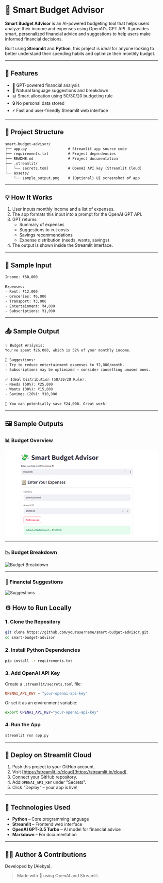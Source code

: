# 💸 Smart Budget Advisor

**Smart Budget Advisor** is an AI-powered budgeting tool that helps users analyze their income and expenses using OpenAI's GPT API. It provides smart, personalized financial advice and suggestions to help users make informed financial decisions.

Built using **Streamlit** and **Python**, this project is ideal for anyone looking to better understand their spending habits and optimize their monthly budget.

---

## 📌 Features

- 🧠 GPT-powered financial analysis  
- 💬 Natural language suggestions and breakdown  
- 📊 Smart allocation using 50/30/20 budgeting rule  
- 🔒 No personal data stored  
- ⚡️ Fast and user-friendly Streamlit web interface  

---

## 📁 Project Structure

```
smart-budget-advisor/
├── app.py                   # Streamlit app source code
├── requirements.txt         # Project dependencies
├── README.md                # Project documentation
├── .streamlit/
│   └── secrets.toml         # OpenAI API key (Streamlit Cloud)
└── assets/
    └── sample_output.png    # (Optional) UI screenshot of app
```

---

## 💡 How It Works

1. User inputs monthly income and a list of expenses.  
2. The app formats this input into a prompt for the OpenAI GPT API.  
3. GPT returns:
   - Summary of expenses
   - Suggestions to cut costs
   - Savings recommendations
   - Expense distribution (needs, wants, savings)  
4. The output is shown inside the Streamlit interface.

---

## 🧪 Sample Input

```
Income: ₹50,000

Expenses:
- Rent: ₹12,000
- Groceries: ₹6,000
- Transport: ₹3,000
- Entertainment: ₹4,000
- Subscriptions: ₹1,000
```

---

## 📤 Sample Output

```
💡 Budget Analysis:
You've spent ₹26,000, which is 52% of your monthly income.

📌 Suggestions:
- Try to reduce entertainment expenses to ₹2,000/month.
- Subscriptions may be optimized — consider cancelling unused ones.

✅ Ideal Distribution (50/30/20 Rule):
- Needs (50%): ₹25,000
- Wants (30%): ₹15,000
- Savings (20%): ₹10,000

👏 You can potentially save ₹24,000. Great work!
```

---
## 🖼 Sample Outputs

### 📊 Budget Overview

![Budget Overview](assets/input.png)

---

### 📉 Budget Breakdown

![Budget Breakdown](assets/.png)

---

### 💬 Financial Suggestions

![Suggestions](assets/output3_suggestions.png)


## ⚙️ How to Run Locally

### 1. Clone the Repository

```bash
git clone https://github.com/yourusername/smart-budget-advisor.git
cd smart-budget-advisor
```

### 2. Install Python Dependencies

```bash
pip install -r requirements.txt
```

### 3. Add OpenAI API Key

Create a `.streamlit/secrets.toml` file:

```toml
OPENAI_API_KEY = "your-openai-api-key"
```

Or set it as an environment variable:

```bash
export OPENAI_API_KEY="your-openai-api-key"
```

### 4. Run the App

```bash
streamlit run app.py
```

---

## 🚀 Deploy on Streamlit Cloud

1. Push this project to your GitHub account.  
2. Visit [https://streamlit.io/cloud](https://streamlit.io/cloud).  
3. Connect your GitHub repository.  
4. Add `OPENAI_API_KEY` under "Secrets".  
5. Click "Deploy" – your app is live!

---

## 🧰 Technologies Used

- **Python** – Core programming language  
- **Streamlit** – Frontend web interface  
- **OpenAI GPT-3.5 Turbo** – AI model for financial advice  
- **Markdown** – For documentation

---


## 🙋‍♀️ Author & Contributions

Developed by [Alekya].  

> Made with 💙 using OpenAI and Streamlit.


